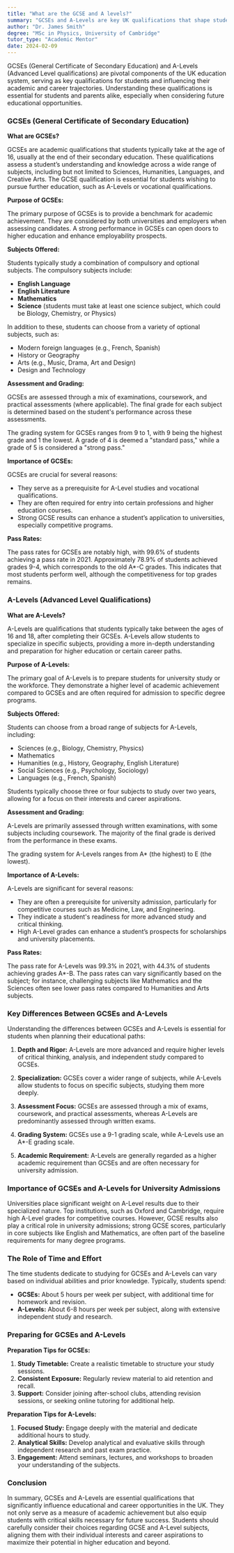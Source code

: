 ```yaml
---
title: "What are the GCSE and A levels?"
summary: "GCSEs and A-Levels are key UK qualifications that shape students' academic paths and career opportunities after secondary education."
author: "Dr. James Smith"
degree: "MSc in Physics, University of Cambridge"
tutor_type: "Academic Mentor"
date: 2024-02-09
---
```


GCSEs (General Certificate of Secondary Education) and A-Levels (Advanced Level qualifications) are pivotal components of the UK education system, serving as key qualifications for students and influencing their academic and career trajectories. Understanding these qualifications is essential for students and parents alike, especially when considering future educational opportunities.

### GCSEs (General Certificate of Secondary Education)

**What are GCSEs?**

GCSEs are academic qualifications that students typically take at the age of 16, usually at the end of their secondary education. These qualifications assess a student’s understanding and knowledge across a wide range of subjects, including but not limited to Sciences, Humanities, Languages, and Creative Arts. The GCSE qualification is essential for students wishing to pursue further education, such as A-Levels or vocational qualifications.

**Purpose of GCSEs:**

The primary purpose of GCSEs is to provide a benchmark for academic achievement. They are considered by both universities and employers when assessing candidates. A strong performance in GCSEs can open doors to higher education and enhance employability prospects.

**Subjects Offered:**

Students typically study a combination of compulsory and optional subjects. The compulsory subjects include:

- **English Language**
- **English Literature**
- **Mathematics**
- **Science** (students must take at least one science subject, which could be Biology, Chemistry, or Physics)

In addition to these, students can choose from a variety of optional subjects, such as:

- Modern foreign languages (e.g., French, Spanish)
- History or Geography
- Arts (e.g., Music, Drama, Art and Design)
- Design and Technology 

**Assessment and Grading:**

GCSEs are assessed through a mix of examinations, coursework, and practical assessments (where applicable). The final grade for each subject is determined based on the student's performance across these assessments. 

The grading system for GCSEs ranges from 9 to 1, with 9 being the highest grade and 1 the lowest. A grade of 4 is deemed a "standard pass," while a grade of 5 is considered a "strong pass." 

**Importance of GCSEs:**

GCSEs are crucial for several reasons:

- They serve as a prerequisite for A-Level studies and vocational qualifications.
- They are often required for entry into certain professions and higher education courses.
- Strong GCSE results can enhance a student’s application to universities, especially competitive programs.

**Pass Rates:**

The pass rates for GCSEs are notably high, with 99.6% of students achieving a pass rate in 2021. Approximately 78.9% of students achieved grades 9-4, which corresponds to the old A*-C grades. This indicates that most students perform well, although the competitiveness for top grades remains.

### A-Levels (Advanced Level Qualifications)

**What are A-Levels?**

A-Levels are qualifications that students typically take between the ages of 16 and 18, after completing their GCSEs. A-Levels allow students to specialize in specific subjects, providing a more in-depth understanding and preparation for higher education or certain career paths. 

**Purpose of A-Levels:**

The primary goal of A-Levels is to prepare students for university study or the workforce. They demonstrate a higher level of academic achievement compared to GCSEs and are often required for admission to specific degree programs. 

**Subjects Offered:**

Students can choose from a broad range of subjects for A-Levels, including:

- Sciences (e.g., Biology, Chemistry, Physics)
- Mathematics
- Humanities (e.g., History, Geography, English Literature)
- Social Sciences (e.g., Psychology, Sociology)
- Languages (e.g., French, Spanish)
  
Students typically choose three or four subjects to study over two years, allowing for a focus on their interests and career aspirations.

**Assessment and Grading:**

A-Levels are primarily assessed through written examinations, with some subjects including coursework. The majority of the final grade is derived from the performance in these exams.

The grading system for A-Levels ranges from A* (the highest) to E (the lowest). 

**Importance of A-Levels:**

A-Levels are significant for several reasons:

- They are often a prerequisite for university admission, particularly for competitive courses such as Medicine, Law, and Engineering.
- They indicate a student's readiness for more advanced study and critical thinking.
- High A-Level grades can enhance a student’s prospects for scholarships and university placements.

**Pass Rates:**

The pass rate for A-Levels was 99.3% in 2021, with 44.3% of students achieving grades A*-B. The pass rates can vary significantly based on the subject; for instance, challenging subjects like Mathematics and the Sciences often see lower pass rates compared to Humanities and Arts subjects.

### Key Differences Between GCSEs and A-Levels

Understanding the differences between GCSEs and A-Levels is essential for students when planning their educational paths:

1. **Depth and Rigor:** A-Levels are more advanced and require higher levels of critical thinking, analysis, and independent study compared to GCSEs.

2. **Specialization:** GCSEs cover a wider range of subjects, while A-Levels allow students to focus on specific subjects, studying them more deeply.

3. **Assessment Focus:** GCSEs are assessed through a mix of exams, coursework, and practical assessments, whereas A-Levels are predominantly assessed through written exams.

4. **Grading System:** GCSEs use a 9-1 grading scale, while A-Levels use an A*-E grading scale.

5. **Academic Requirement:** A-Levels are generally regarded as a higher academic requirement than GCSEs and are often necessary for university admission.

### Importance of GCSEs and A-Levels for University Admissions

Universities place significant weight on A-Level results due to their specialized nature. Top institutions, such as Oxford and Cambridge, require high A-Level grades for competitive courses. However, GCSE results also play a critical role in university admissions; strong GCSE scores, particularly in core subjects like English and Mathematics, are often part of the baseline requirements for many degree programs.

### The Role of Time and Effort

The time students dedicate to studying for GCSEs and A-Levels can vary based on individual abilities and prior knowledge. Typically, students spend:

- **GCSEs:** About 5 hours per week per subject, with additional time for homework and revision.
- **A-Levels:** About 6-8 hours per week per subject, along with extensive independent study and research.

### Preparing for GCSEs and A-Levels

**Preparation Tips for GCSEs:**

1. **Study Timetable:** Create a realistic timetable to structure your study sessions.
2. **Consistent Exposure:** Regularly review material to aid retention and recall.
3. **Support:** Consider joining after-school clubs, attending revision sessions, or seeking online tutoring for additional help.

**Preparation Tips for A-Levels:**

1. **Focused Study:** Engage deeply with the material and dedicate additional hours to study.
2. **Analytical Skills:** Develop analytical and evaluative skills through independent research and past exam practice.
3. **Engagement:** Attend seminars, lectures, and workshops to broaden your understanding of the subjects.

### Conclusion

In summary, GCSEs and A-Levels are essential qualifications that significantly influence educational and career opportunities in the UK. They not only serve as a measure of academic achievement but also equip students with critical skills necessary for future success. Students should carefully consider their choices regarding GCSE and A-Level subjects, aligning them with their individual interests and career aspirations to maximize their potential in higher education and beyond.
    